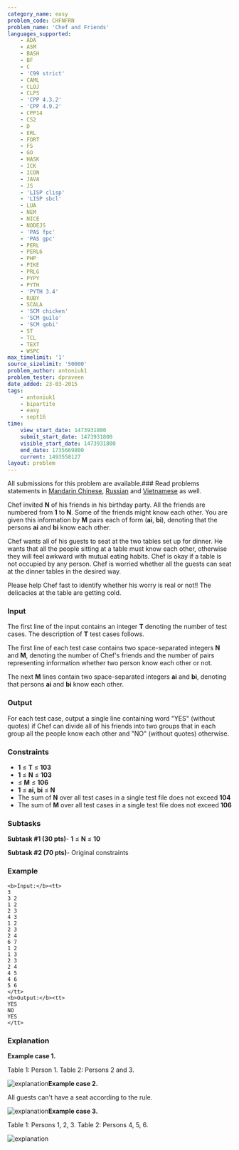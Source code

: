 ```yaml
---
category_name: easy
problem_code: CHFNFRN
problem_name: 'Chef and Friends'
languages_supported:
    - ADA
    - ASM
    - BASH
    - BF
    - C
    - 'C99 strict'
    - CAML
    - CLOJ
    - CLPS
    - 'CPP 4.3.2'
    - 'CPP 4.9.2'
    - CPP14
    - CS2
    - D
    - ERL
    - FORT
    - FS
    - GO
    - HASK
    - ICK
    - ICON
    - JAVA
    - JS
    - 'LISP clisp'
    - 'LISP sbcl'
    - LUA
    - NEM
    - NICE
    - NODEJS
    - 'PAS fpc'
    - 'PAS gpc'
    - PERL
    - PERL6
    - PHP
    - PIKE
    - PRLG
    - PYPY
    - PYTH
    - 'PYTH 3.4'
    - RUBY
    - SCALA
    - 'SCM chicken'
    - 'SCM guile'
    - 'SCM qobi'
    - ST
    - TCL
    - TEXT
    - WSPC
max_timelimit: '1'
source_sizelimit: '50000'
problem_author: antoniuk1
problem_tester: dpraveen
date_added: 23-03-2015
tags:
    - antoniuk1
    - bipartite
    - easy
    - sept16
time:
    view_start_date: 1473931800
    submit_start_date: 1473931800
    visible_start_date: 1473931800
    end_date: 1735669800
    current: 1493558127
layout: problem
---
```

All submissions for this problem are available.###  Read problems statements in [Mandarin Chinese](http://www.codechef.com/download/translated/SEPT16/mandarin/CHFNFRN.pdf), [Russian](http://www.codechef.com/download/translated/SEPT16/russian/CHFNFRN.pdf) and [Vietnamese](http://www.codechef.com/download/translated/SEPT16/vietnamese/CHFNFRN.pdf) as well.

Chef invited **N** of his friends in his birthday party. All the friends are numbered from **1** to **N**. Some of the friends might know each other. You are given this information by **M** pairs each of form (**ai**, **bi**), denoting that the persons **ai** and **bi** know each other.

Chef wants all of his guests to seat at the two tables set up for dinner. He wants that all the people sitting at a table must know each other, otherwise they will feel awkward with mutual eating habits. Chef is okay if a table is not occupied by any person. Chef is worried whether all the guests can seat at the dinner tables in the desired way.

Please help Chef fast to identify whether his worry is real or not!! The delicacies at the table are getting cold.

### Input

The first line of the input contains an integer **T** denoting the number of test cases. The description of **T** test cases follows.

The first line of each test case contains two space-separated integers **N** and **M**, denoting the number of Chef's friends and the number of pairs representing information whether two person know each other or not.

The next **M** lines contain two space-separated integers **ai** and **bi**, denoting that persons **ai** and **bi** know each other.

### Output

For each test case, output a single line containing word "YES" (without quotes) if Chef can divide all of his friends into two groups that in each group all the people know each other and "NO" (without quotes) otherwise.

### Constraints

- **1** ≤ **T** ≤ **103**
- **1** ≤ **N** ≤ **103**
- ≤ **M** ≤ **106**
- **1** ≤ **ai, bi** ≤ **N**
- The sum of **N** over all test cases in a single test file does not exceed **104**
- The sum of **M** over all test cases in a single test file does not exceed **106**

### Subtasks

**Subtask #1 (30 pts)**- **1** ≤ **N** ≤ **10**

**Subtask #2 (70 pts)**- Original constraints

### Example

```
<b>Input:</b><tt>
3
3 2
1 2
2 3
4 3
1 2
2 3
2 4
6 7
1 2
1 3
2 3
2 4
4 5
4 6
5 6
</tt>
<b>Output:</b><tt>
YES
NO
YES
</tt>
```
### Explanation

**Example case 1.**

Table 1: Person 1. Table 2: Persons 2 and 3.

![explanation](https://www.codechef.com/download/upload/SEPT16/1.jpg)**Example case 2.**

All guests can't have a seat according to the rule.

![explanation](https://www.codechef.com/download/upload/SEPT16/2.jpg)**Example case 3.**

Table 1: Persons 1, 2, 3. Table 2: Persons 4, 5, 6.

![explanation](https://www.codechef.com/download/upload/SEPT16/3.jpg)